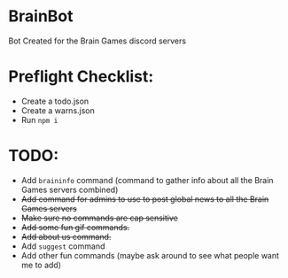 # BrainBot
 Bot Created for the Brain Games discord servers

# Preflight Checklist:
* Create a todo.json
* Create a warns.json
* Run `npm i`

# TODO:
* Add `braininfo` command (command to gather info about all the Brain Games servers combined)
* ~~Add command for admins to use to post global news to all the Brain Games servers~~
* ~~Make sure no commands are cap sensitive~~
* ~~Add some fun gif commands.~~
* ~~Add about us command.~~
* Add `suggest` command
* Add other fun commands (maybe ask around to see what people want me to add)
